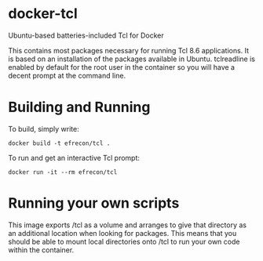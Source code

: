 # docker-tcl
Ubuntu-based batteries-included Tcl for Docker

This contains most packages necessary for running Tcl 8.6
applications. It is based on an installation of the packages available
in Ubuntu. tclreadline is enabled by default for the root user in the
container so you will have a decent prompt at the command line.

# Building and Running

To build, simply write:

    docker build -t efrecon/tcl .

To run and get an interactive Tcl prompt:

    docker run -it --rm efrecon/tcl 

# Running your own scripts

This image exports /tcl as a volume and arranges to give that
directory as an additional location when looking for packages.  This
means that you should be able to mount local directories onto /tcl to
run your own code within the container.